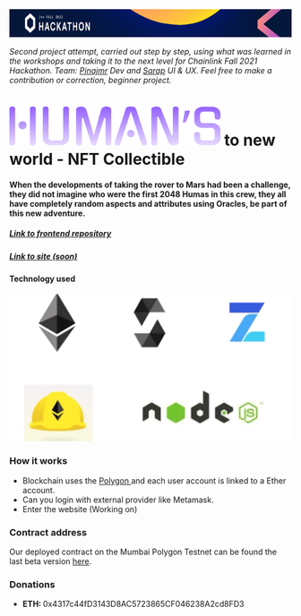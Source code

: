 <img  src="./imagen/Frame.jpg" width="830" height="50" >

*Second project attempt, carried out step by step, using what was learned in the workshops and taking it to the next level for Chainlink Fall 2021 Hackathon.*
_Team: [Pinajmr](https://www.linkedin.com/in/pinajmr/) Dev and [Sarap](https://www.linkedin.com/in/sarahrappeneau/) UI & UX. Feel free to make a contribution or correction, beginner project._

# <img  src="./imagen/Logo.png" width="377" height="70" > to new world - NFT Collectible

#### When the developments of taking the rover to Mars had been a challenge, they did not imagine who were the first 2048 Humas in this crew, they all have completely random aspects and attributes using Oracles, be part of this new adventure.


##### [Link to frontend repository](https://github.com/pinajmr/NFT-Collectible-Humans-Interface)
##### [Link to site (soon)](https://)

#### Technology used
![alt text](./imagen/tecn.png "technology used")


### How it works
* Blockchain uses the [Polygon ](https://polygon.technology/) and each user account is linked to a Ether account.
* Can you login with external provider like Metamask.
* Enter the website (Working on)

### Contract address
Our deployed contract on the Mumbai Polygon Testnet can be found the last beta version [here](https://mumbai.polygonscan.com/address/0x481cc04ef52038B7b8157419D8F7e2D88A27e791).

### Donations

* <strong>ETH: </strong>0x4317c44fD3143D8AC5723865CF046238A2cd8FD3


